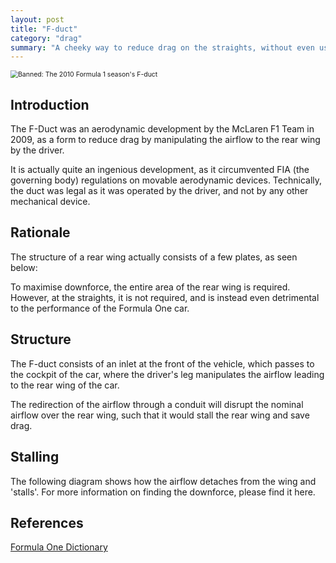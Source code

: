 ```yaml
---
layout: post
title: "F-duct"
category: "drag"
summary: "A cheeky way to reduce drag on the straights, without even using any mechanical device."
---
```


<img src="https://cdn-1.motorsport.com/static/img/archive/autosport/news/149090_1010810/s8/1010810.jpg" alt="Banned: The 2010 Formula 1 season&#39;s F-duct" style="zoom:75%;" />

## Introduction

The F-Duct was an aerodynamic development by the McLaren F1 Team in 2009, as a form to reduce drag by manipulating the airflow to the rear wing by the driver. 

It is actually quite an ingenious development, as it circumvented FIA (the governing body) regulations on movable aerodynamic devices. Technically, the duct was legal as it was operated by the driver, and not by any other mechanical device.

## Rationale

The structure of a rear wing actually consists of a few plates, as seen below:

To maximise downforce, the entire area of the rear wing is required. However, at the straights, it is not required, and is instead even detrimental to the performance of the Formula One car. 

## Structure

The F-duct consists of an inlet at the front of the vehicle, which passes to the cockpit of the car, where the driver's leg manipulates the airflow leading to the rear wing of the car. 

The redirection of the airflow through a conduit will disrupt the nominal airflow over the rear wing, such that it would stall the rear wing and save drag.

## Stalling

The following diagram shows how the airflow detaches from the wing and 'stalls'. For more information on finding the downforce, please find it here.

## References

[Formula One Dictionary](http://www.formula1-dictionary.net/f_duct.html)
